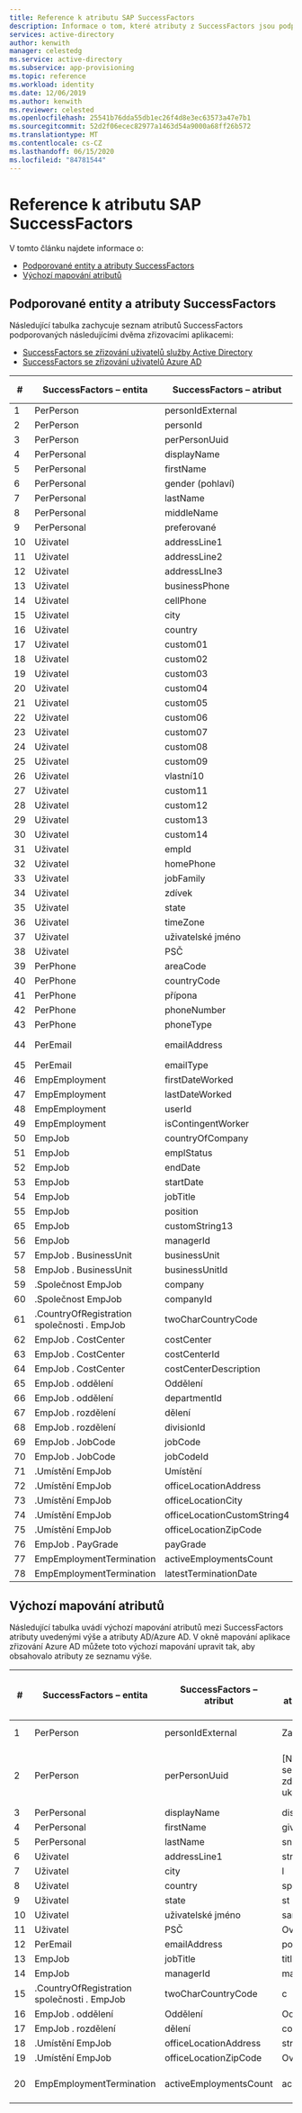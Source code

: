 ```yaml
---
title: Reference k atributu SAP SuccessFactors
description: Informace o tom, které atributy z SuccessFactors jsou podporované SuccessFactors zřizováním na základě lidských zdrojů
services: active-directory
author: kenwith
manager: celestedg
ms.service: active-directory
ms.subservice: app-provisioning
ms.topic: reference
ms.workload: identity
ms.date: 12/06/2019
ms.author: kenwith
ms.reviewer: celested
ms.openlocfilehash: 25541b76dda55db1ec26f4d8e3ec63573a47e7b1
ms.sourcegitcommit: 52d2f06ecec82977a1463d54a9000a68ff26b572
ms.translationtype: MT
ms.contentlocale: cs-CZ
ms.lasthandoff: 06/15/2020
ms.locfileid: "84781544"
---
```

# <a name="sap-successfactors-attribute-reference"></a>Reference k atributu SAP SuccessFactors

V tomto článku najdete informace o:

- [Podporované entity a atributy SuccessFactors](#supported-successfactors-entities-and-attributes)
- [Výchozí mapování atributů](#default-attribute-mapping)

## <a name="supported-successfactors-entities-and-attributes"></a>Podporované entity a atributy SuccessFactors

Následující tabulka zachycuje seznam atributů SuccessFactors podporovaných následujícími dvěma zřizovacími aplikacemi:

- [SuccessFactors se zřizování uživatelů služby Active Directory](../saas-apps/sap-successfactors-inbound-provisioning-tutorial.md)
- [SuccessFactors se zřizování uživatelů Azure AD](../saas-apps/sap-successfactors-inbound-provisioning-cloud-only-tutorial.md)


| \# | SuccessFactors – entita                  | SuccessFactors – atribut     | Typ operace |
|----|----------------------------------------|------------------------------|----------------|
| 1  | PerPerson                              | personIdExternal             | Čtení           |
| 2  | PerPerson                              | personId                     | Čtení           |
| 3  | PerPerson                              | perPersonUuid                | Čtení           |
| 4  | PerPersonal                            | displayName                  | Čtení           |
| 5  | PerPersonal                            | firstName                    | Čtení           |
| 6  | PerPersonal                            | gender (pohlaví)                       | Čtení           |
| 7  | PerPersonal                            | lastName                     | Čtení           |
| 8  | PerPersonal                            | middleName                   | Čtení           |
| 9  | PerPersonal                            | preferované                | Čtení           |
| 10 | Uživatel                                   | addressLine1                 | Čtení           |
| 11 | Uživatel                                   | addressLine2                 | Čtení           |
| 12 | Uživatel                                   | addressLIne3                 | Čtení           |
| 13 | Uživatel                                   | businessPhone                | Čtení           |
| 14 | Uživatel                                   | cellPhone                    | Čtení           |
| 15 | Uživatel                                   | city                         | Čtení           |
| 16 | Uživatel                                   | country                      | Čtení           |
| 17 | Uživatel                                   | custom01                     | Čtení           |
| 18 | Uživatel                                   | custom02                     | Čtení           |
| 19 | Uživatel                                   | custom03                     | Čtení           |
| 20 | Uživatel                                   | custom04                     | Čtení           |
| 21 | Uživatel                                   | custom05                     | Čtení           |
| 22 | Uživatel                                   | custom06                     | Čtení           |
| 23 | Uživatel                                   | custom07                     | Čtení           |
| 24 | Uživatel                                   | custom08                     | Čtení           |
| 25 | Uživatel                                   | custom09                     | Čtení           |
| 26 | Uživatel                                   | vlastní10                     | Čtení           |
| 27 | Uživatel                                   | custom11                     | Čtení           |
| 28 | Uživatel                                   | custom12                     | Čtení           |
| 29 | Uživatel                                   | custom13                     | Čtení           |
| 30 | Uživatel                                   | custom14                     | Čtení           |
| 31 | Uživatel                                   | empId                        | Čtení           |
| 32 | Uživatel                                   | homePhone                    | Čtení           |
| 33 | Uživatel                                   | jobFamily                    | Čtení           |
| 34 | Uživatel                                   | zdívek                     | Čtení           |
| 35 | Uživatel                                   | state                        | Čtení           |
| 36 | Uživatel                                   | timeZone                     | Čtení           |
| 37 | Uživatel                                   | uživatelské jméno                     | Čtení           |
| 38 | Uživatel                                   | PSČ                      | Čtení           |
| 39 | PerPhone                               | areaCode                     | Čtení           |
| 40 | PerPhone                               | countryCode                  | Čtení           |
| 41 | PerPhone                               | přípona                    | Čtení           |
| 42 | PerPhone                               | phoneNumber                  | Čtení           |
| 43 | PerPhone                               | phoneType                    | Čtení           |
| 44 | PerEmail                               | emailAddress                 | Čtení, zápis    |
| 45 | PerEmail                               | emailType                    | Čtení           |
| 46 | EmpEmployment                          | firstDateWorked              | Čtení           |
| 47 | EmpEmployment                          | lastDateWorked               | Čtení           |
| 48 | EmpEmployment                          | userId                       | Čtení           |
| 49 | EmpEmployment                          | isContingentWorker           | Čtení           |
| 50 | EmpJob                                 | countryOfCompany             | Čtení           |
| 51 | EmpJob                                 | emplStatus                   | Čtení           |
| 52 | EmpJob                                 | endDate                      | Čtení           |
| 53 | EmpJob                                 | startDate                    | Čtení           |
| 54 | EmpJob                                 | jobTitle                     | Čtení           |
| 55 | EmpJob                                 | position                     | Čtení           |
| 65 | EmpJob                                 | customString13               | Čtení           |
| 56 | EmpJob                                 | managerId                    | Čtení           |
| 57 | EmpJob \. BusinessUnit                   | businessUnit                 | Čtení           |
| 58 | EmpJob \. BusinessUnit                   | businessUnitId               | Čtení           |
| 59 | \.Společnost EmpJob                        | company                      | Čtení           |
| 60 | \.Společnost EmpJob                        | companyId                    | Čtení           |
| 61 | \.CountryOfRegistration společnosti \. EmpJob | twoCharCountryCode           | Čtení           |
| 62 | EmpJob \. CostCenter                     | costCenter                   | Čtení           |
| 63 | EmpJob \. CostCenter                     | costCenterId                 | Čtení           |
| 64 | EmpJob \. CostCenter                     | costCenterDescription        | Čtení           |
| 65 | EmpJob \. oddělení                     | Oddělení                   | Čtení           |
| 66 | EmpJob \. oddělení                     | departmentId                 | Čtení           |
| 67 | EmpJob \. rozdělení                       | dělení                     | Čtení           |
| 68 | EmpJob \. rozdělení                       | divisionId                   | Čtení           |
| 69 | EmpJob \. JobCode                        | jobCode                      | Čtení           |
| 70 | EmpJob \. JobCode                        | jobCodeId                    | Čtení           |
| 71 | \.Umístění EmpJob                       | Umístění                 | Čtení           |
| 72 | \.Umístění EmpJob                       | officeLocationAddress        | Čtení           |
| 73 | \.Umístění EmpJob                       | officeLocationCity           | Čtení           |
| 74 | \.Umístění EmpJob                       | officeLocationCustomString4  | Čtení           |
| 75 | \.Umístění EmpJob                       | officeLocationZipCode        | Čtení           |
| 76 | EmpJob \. PayGrade                       | payGrade                     | Čtení           |
| 77 | EmpEmploymentTermination               | activeEmploymentsCount       | Čtení           |
| 78 | EmpEmploymentTermination               | latestTerminationDate        | Čtení           |

## <a name="default-attribute-mapping"></a>Výchozí mapování atributů

Následující tabulka uvádí výchozí mapování atributů mezi SuccessFactors atributy uvedenými výše a atributy AD/Azure AD. V okně mapování aplikace zřizování Azure AD můžete toto výchozí mapování upravit tak, aby obsahovalo atributy ze seznamu výše. 

| \# | SuccessFactors – entita                  | SuccessFactors – atribut | Výchozí mapování atributů AD nebo Azure AD   | Zpracování přeznačení                                                                            |
|----|----------------------------------------|--------------------------|-----------------------------------------|----------------------------------------------------------------------------------------------|
| 1  | PerPerson                              | personIdExternal         | Zaměstnance                              | Použito jako shodný atribut                                                                   |
| 2  | PerPerson                              | perPersonUuid            | \[Nenamapováno se \- používá jako zdrojové ukotvení.\] | Při počáteční synchronizaci propojuje služba zřizování personUuid existující objectGuid\..  |
| 3  | PerPersonal                            | displayName              | displayName                             | NA                                                                                           |
| 4  | PerPersonal                            | firstName                | givenName                               | NA                                                                                           |
| 5  | PerPersonal                            | lastName                 | sn                                      | NA                                                                                           |
| 6  | Uživatel                                   | addressLine1             | streetAddress                           | NA                                                                                           |
| 7  | Uživatel                                   | city                     | l                                       | NA                                                                                           |
| 8  | Uživatel                                   | country                  | společném                                      | NA                                                                                           |
| 9  | Uživatel                                   | state                    | st                                      | NA                                                                                           |
| 10 | Uživatel                                   | uživatelské jméno                 | samAccountName                          | NA                                                                                           |
| 11 | Uživatel                                   | PSČ                  | Ovládacím                              | NA                                                                                           |
| 12 | PerEmail                               | emailAddress             | pošta                                    | NA                                                                                           |
| 13 | EmpJob                                 | jobTitle                 | title                                   | NA                                                                                           |
| 14 | EmpJob                                 | managerId                | manager                                 | NA                                                                                           |
| 15 | \.CountryOfRegistration společnosti \. EmpJob | twoCharCountryCode       | c                                       | NA                                                                                           |
| 16 | EmpJob \. oddělení                     | Oddělení               | Oddělení                              | NA                                                                                           |
| 17 | EmpJob \. rozdělení                       | dělení                 | company                                 | NA                                                                                           |
| 18 | \.Umístění EmpJob                       | officeLocationAddress    | streetAddress                           | NA                                                                                           |
| 19 | \.Umístění EmpJob                       | officeLocationZipCode    | Ovládacím                              | NA                                                                                           |
| 20 | EmpEmploymentTermination               | activeEmploymentsCount   | accountEnabled                          | Pokud activeEmploymentsCount = 0, zakažte Account\..                                           |
